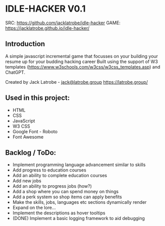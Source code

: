 # IDLE-HACKER V0.1
SRC: https://github.com/jacklatrobe/idle-hacker
GAME: https://jacklatrobe.github.io/idle-hacker/

## Introduction
A simple javascript incremental game that focusses on your building your resume up for your budding hacking career
Built using the support of W3 templates (https://www.w3schools.com/w3css/w3css_templates.asp) and ChatGPT.

Created by Jack Latrobe - jack@latrobe.group
https://latrobe.group/

## Used in this project:
 - HTML
 - CSS
 - JavaScript
 - W3 CSS
 - Google Font - Roboto
 - Font Awesome

 ## Backlog / ToDo:
 - Implement programming language advancement similar to skills
 - Add progress to education courses
 - Add an ability to complete education courses
 - Add new jobs
 - Add an ability to progress jobs (how?)
 - Add a shop where you can spend money on things
 - Add a perk system so shop items can apply benefits
 - Make the skills, jobs, languages etc sections dynamically render
 - Expand on the lore...
 - Implement the descriptions as hover tooltips
 - (DONE) Implement a basic logging framework to aid debugging

